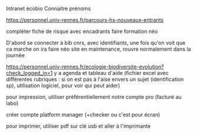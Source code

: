 
Intranet écobio
Connaitre prénoms

https://personnel.univ-rennes.fr/parcours-hs-nouveaux-entrants

compléter fiche de risque avec encadrants
faire formation néo

D'abord se connecter à bib cnrs, avec identifiants, une fois qu'on voit que ca marche on ira faire néo
site en maintenance, rouvre normalement dans la journée

https://personnel.univ-rennes.fr/ecologie-biodiversite-evolution?check_logged_in=1 y a agenda et tableau d'aide (fichier excel avec différentes rubriques : si on est pas à l'aise envers un sujet (identification sp), utilisation logiciel, pour voir qui peut aider)

pour impression, utiliser préférentiellement notre compte pro (facturé au labo)

créer compte platform manager (+checker ou c'est pour écran)

pour imprimer, utiliser pdf sur clé usb et aller à l'imprimante
